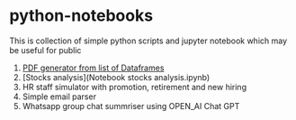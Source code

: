# python-notebooks
This is collection of simple python scripts and jupyter notebook which may be useful for public
1. [PDF generator from list of Dataframes](pdf_generator.py)
2. [Stocks analysis](Notebook stocks analysis.ipynb)
3. HR staff simulator with promotion, retirement and new hiring
4. Simple email parser
5. Whatsapp group chat summriser using OPEN_AI Chat GPT
